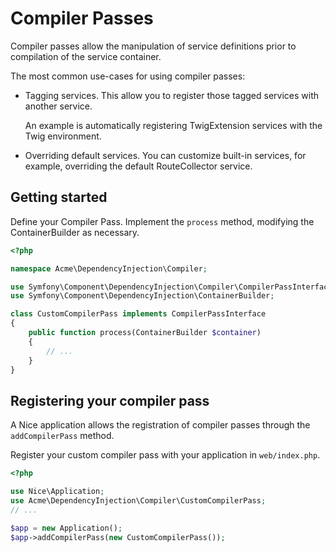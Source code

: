 Compiler Passes
===============

Compiler passes allow the manipulation of service definitions prior to compilation of the service container.

The most common use-cases for using compiler passes:

* Tagging services. This allow you to register those tagged services with another service.

  An example is automatically registering TwigExtension services with the Twig environment.

* Overriding default services. You can customize built-in services, for example, overriding the default
  RouteCollector service.


Getting started
---------------

Define your Compiler Pass. Implement the `process` method, modifying the ContainerBuilder as necessary.

```php
<?php

namespace Acme\DependencyInjection\Compiler;

use Symfony\Component\DependencyInjection\Compiler\CompilerPassInterface;
use Symfony\Component\DependencyInjection\ContainerBuilder;

class CustomCompilerPass implements CompilerPassInterface
{
    public function process(ContainerBuilder $container)
    {
        // ...
    }
}
```


Registering your compiler pass
------------------------------

A Nice application allows the registration of compiler passes through the `addCompilerPass` method.

Register your custom compiler pass with your application in `web/index.php`.

```php
<?php

use Nice\Application;
use Acme\DependencyInjection\Compiler\CustomCompilerPass;
// ...

$app = new Application();
$app->addCompilerPass(new CustomCompilerPass());
```

